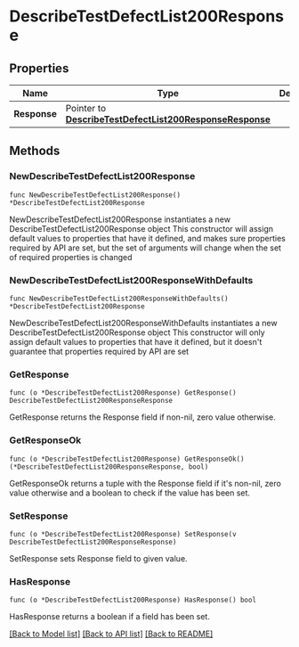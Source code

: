 # DescribeTestDefectList200Response

## Properties

Name | Type | Description | Notes
------------ | ------------- | ------------- | -------------
**Response** | Pointer to [**DescribeTestDefectList200ResponseResponse**](DescribeTestDefectList200ResponseResponse.md) |  | [optional] 

## Methods

### NewDescribeTestDefectList200Response

`func NewDescribeTestDefectList200Response() *DescribeTestDefectList200Response`

NewDescribeTestDefectList200Response instantiates a new DescribeTestDefectList200Response object
This constructor will assign default values to properties that have it defined,
and makes sure properties required by API are set, but the set of arguments
will change when the set of required properties is changed

### NewDescribeTestDefectList200ResponseWithDefaults

`func NewDescribeTestDefectList200ResponseWithDefaults() *DescribeTestDefectList200Response`

NewDescribeTestDefectList200ResponseWithDefaults instantiates a new DescribeTestDefectList200Response object
This constructor will only assign default values to properties that have it defined,
but it doesn't guarantee that properties required by API are set

### GetResponse

`func (o *DescribeTestDefectList200Response) GetResponse() DescribeTestDefectList200ResponseResponse`

GetResponse returns the Response field if non-nil, zero value otherwise.

### GetResponseOk

`func (o *DescribeTestDefectList200Response) GetResponseOk() (*DescribeTestDefectList200ResponseResponse, bool)`

GetResponseOk returns a tuple with the Response field if it's non-nil, zero value otherwise
and a boolean to check if the value has been set.

### SetResponse

`func (o *DescribeTestDefectList200Response) SetResponse(v DescribeTestDefectList200ResponseResponse)`

SetResponse sets Response field to given value.

### HasResponse

`func (o *DescribeTestDefectList200Response) HasResponse() bool`

HasResponse returns a boolean if a field has been set.


[[Back to Model list]](../README.md#documentation-for-models) [[Back to API list]](../README.md#documentation-for-api-endpoints) [[Back to README]](../README.md)



